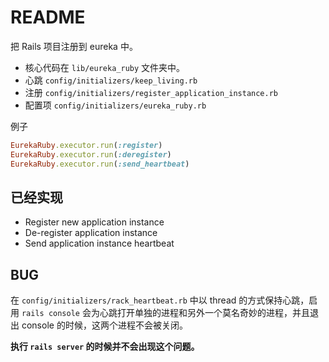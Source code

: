 # README

把 Rails 项目注册到 eureka 中。

* 核心代码在 `lib/eureka_ruby` 文件夹中。
* 心跳 `config/initializers/keep_living.rb`
* 注册 `config/initializers/register_application_instance.rb`
* 配置项 `config/initializers/eureka_ruby.rb`

例子

```ruby
EurekaRuby.executor.run(:register)
EurekaRuby.executor.run(:deregister)
EurekaRuby.executor.run(:send_heartbeat)
```

## 已经实现

* Register new application instance
* De-register application instance
* Send application instance heartbeat

## BUG

在 `config/initializers/rack_heartbeat.rb` 中以 thread 的方式保持心跳，启用 `rails console` 会为心跳打开单独的进程和另外一个莫名奇妙的进程，并且退出 console 的时候，这两个进程不会被关闭。

**执行 `rails server` 的时候并不会出现这个问题。**
